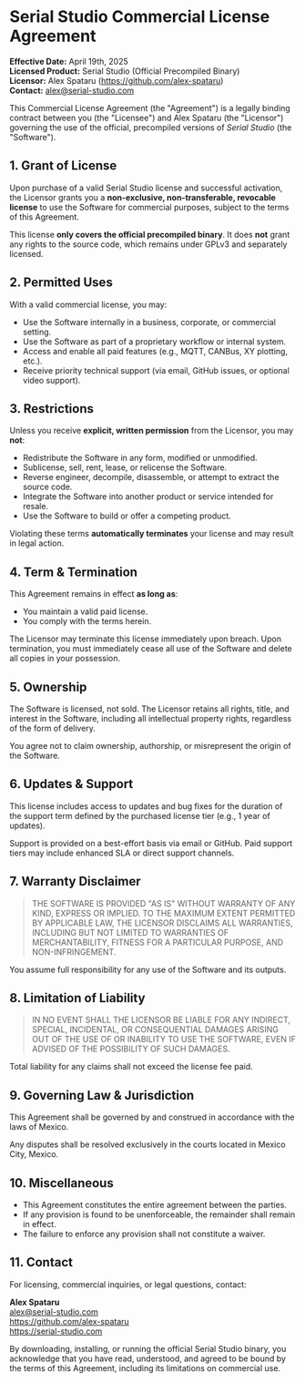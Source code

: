 # Serial Studio Commercial License Agreement

**Effective Date:** April 19th, 2025  
**Licensed Product:** Serial Studio (Official Precompiled Binary)  
**Licensor:** Alex Spataru (<https://github.com/alex-spataru>)  
**Contact:** alex@serial-studio.com

This Commercial License Agreement (the "Agreement") is a legally binding contract between you (the "Licensee") and Alex Spataru (the "Licensor") governing the use of the official, precompiled versions of *Serial Studio* (the "Software").

## 1. Grant of License

Upon purchase of a valid Serial Studio license and successful activation, the Licensor grants you a **non-exclusive, non-transferable, revocable license** to use the Software for commercial purposes, subject to the terms of this Agreement.

This license **only covers the official precompiled binary**. It does **not** grant any rights to the source code, which remains under GPLv3 and separately licensed.

## 2. Permitted Uses

With a valid commercial license, you may:

- Use the Software internally in a business, corporate, or commercial setting.
- Use the Software as part of a proprietary workflow or internal system.
- Access and enable all paid features (e.g., MQTT, CANBus, XY plotting, etc.).
- Receive priority technical support (via email, GitHub issues, or optional video support).

## 3. Restrictions

Unless you receive **explicit, written permission** from the Licensor, you may **not**:

- Redistribute the Software in any form, modified or unmodified.
- Sublicense, sell, rent, lease, or relicense the Software.
- Reverse engineer, decompile, disassemble, or attempt to extract the source code.
- Integrate the Software into another product or service intended for resale.
- Use the Software to build or offer a competing product.

Violating these terms **automatically terminates** your license and may result in legal action.

## 4. Term & Termination

This Agreement remains in effect **as long as**:

- You maintain a valid paid license.
- You comply with the terms herein.

The Licensor may terminate this license immediately upon breach. Upon termination, you must immediately cease all use of the Software and delete all copies in your possession.

## 5. Ownership

The Software is licensed, not sold. The Licensor retains all rights, title, and interest in the Software, including all intellectual property rights, regardless of the form of delivery.

You agree not to claim ownership, authorship, or misrepresent the origin of the Software.

## 6. Updates & Support

This license includes access to updates and bug fixes for the duration of the support term defined by the purchased license tier (e.g., 1 year of updates).

Support is provided on a best-effort basis via email or GitHub. Paid support tiers may include enhanced SLA or direct support channels.

## 7. Warranty Disclaimer

> THE SOFTWARE IS PROVIDED "AS IS" WITHOUT WARRANTY OF ANY KIND, EXPRESS OR IMPLIED. TO THE MAXIMUM EXTENT PERMITTED BY APPLICABLE LAW, THE LICENSOR DISCLAIMS ALL WARRANTIES, INCLUDING BUT NOT LIMITED TO WARRANTIES OF MERCHANTABILITY, FITNESS FOR A PARTICULAR PURPOSE, AND NON-INFRINGEMENT.

You assume full responsibility for any use of the Software and its outputs.

## 8. Limitation of Liability

> IN NO EVENT SHALL THE LICENSOR BE LIABLE FOR ANY INDIRECT, SPECIAL, INCIDENTAL, OR CONSEQUENTIAL DAMAGES ARISING OUT OF THE USE OF OR INABILITY TO USE THE SOFTWARE, EVEN IF ADVISED OF THE POSSIBILITY OF SUCH DAMAGES.

Total liability for any claims shall not exceed the license fee paid.

## 9. Governing Law & Jurisdiction

This Agreement shall be governed by and construed in accordance with the laws of Mexico.

Any disputes shall be resolved exclusively in the courts located in Mexico City, Mexico.

## 10. Miscellaneous

- This Agreement constitutes the entire agreement between the parties.
- If any provision is found to be unenforceable, the remainder shall remain in effect.
- The failure to enforce any provision shall not constitute a waiver.

## 11. Contact

For licensing, commercial inquiries, or legal questions, contact:

**Alex Spataru**  
<alex@serial-studio.com>  
<https://github.com/alex-spataru>  
<https://serial-studio.com>

By downloading, installing, or running the official Serial Studio binary, you acknowledge that you have read, understood, and agreed to be bound by the terms of this Agreement, including its limitations on commercial use.
